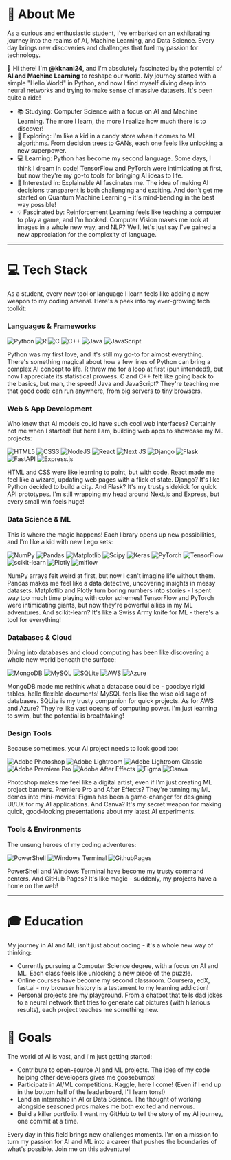 # 🌟 About Me

As a curious and enthusiastic student, I've embarked on an exhilarating journey into the realms of AI, Machine Learning, and Data Science. Every day brings new discoveries and challenges that fuel my passion for technology.

👋 Hi there! I'm **@kknani24**, and I'm absolutely fascinated by the potential of **AI and Machine Learning** to reshape our world. My journey started with a simple "Hello World" in Python, and now I find myself diving deep into neural networks and trying to make sense of massive datasets. It's been quite a ride!

- 📚 Studying: Computer Science with a focus on AI and Machine Learning. The more I learn, the more I realize how much there is to discover!
- 🔬 Exploring: I'm like a kid in a candy store when it comes to ML algorithms. From decision trees to GANs, each one feels like unlocking a new superpower.
- 💻 Learning: Python has become my second language. Some days, I think I dream in code! TensorFlow and PyTorch were intimidating at first, but now they're my go-to tools for bringing AI ideas to life.
- 🌱 Interested in: Explainable AI fascinates me. The idea of making AI decisions transparent is both challenging and exciting. And don't get me started on Quantum Machine Learning – it's mind-bending in the best way possible!
- 💡 Fascinated by: Reinforcement Learning feels like teaching a computer to play a game, and I'm hooked. Computer Vision makes me look at images in a whole new way, and NLP? Well, let's just say I've gained a new appreciation for the complexity of language.

---

# 💻 Tech Stack

As a student, every new tool or language I learn feels like adding a new weapon to my coding arsenal. Here's a peek into my ever-growing tech toolkit:

### Languages & Frameworks
![Python](https://img.shields.io/badge/python-3670A0?style=for-the-badge&logo=python&logoColor=ffdd54) ![R](https://img.shields.io/badge/r-%23276DC3.svg?style=for-the-badge&logo=r&logoColor=white) ![C](https://img.shields.io/badge/c-%2300599C.svg?style=for-the-badge&logo=c&logoColor=white) ![C++](https://img.shields.io/badge/c++-%2300599C.svg?style=for-the-badge&logo=c%2B%2B&logoColor=white) ![Java](https://img.shields.io/badge/java-%23ED8B00.svg?style=for-the-badge&logo=openjdk&logoColor=white) ![JavaScript](https://img.shields.io/badge/javascript-%23323330.svg?style=for-the-badge&logo=javascript&logoColor=%23F7DF1E)

Python was my first love, and it's still my go-to for almost everything. There's something magical about how a few lines of Python can bring a complex AI concept to life. R threw me for a loop at first (pun intended!), but now I appreciate its statistical prowess. C and C++ felt like going back to the basics, but man, the speed! Java and JavaScript? They're teaching me that good code can run anywhere, from big servers to tiny browsers.

### Web & App Development

Who knew that AI models could have such cool web interfaces? Certainly not me when I started! But here I am, building web apps to showcase my ML projects:

![HTML5](https://img.shields.io/badge/html5-%23E34F26.svg?style=for-the-badge&logo=html5&logoColor=white) ![CSS3](https://img.shields.io/badge/css3-%231572B6.svg?style=for-the-badge&logo=css3&logoColor=white) ![NodeJS](https://img.shields.io/badge/node.js-6DA55F?style=for-the-badge&logo=node.js&logoColor=white) ![React](https://img.shields.io/badge/react-%2320232a.svg?style=for-the-badge&logo=react&logoColor=%2361DAFB) ![Next JS](https://img.shields.io/badge/Next-black?style=for-the-badge&logo=next.js&logoColor=white) ![Django](https://img.shields.io/badge/django-%23092E20.svg?style=for-the-badge&logo=django&logoColor=white) ![Flask](https://img.shields.io/badge/flask-%23000.svg?style=for-the-badge&logo=flask&logoColor=white) ![FastAPI](https://img.shields.io/badge/FastAPI-005571?style=for-the-badge&logo=fastapi) ![Express.js](https://img.shields.io/badge/express.js-%23404d59.svg?style=for-the-badge&logo=express&logoColor=%2361DAFB)

HTML and CSS were like learning to paint, but with code. React made me feel like a wizard, updating web pages with a flick of state. Django? It's like Python decided to build a city. And Flask? It's my trusty sidekick for quick API prototypes. I'm still wrapping my head around Next.js and Express, but every small win feels huge!

### Data Science & ML

This is where the magic happens! Each library opens up new possibilities, and I'm like a kid with new Lego sets:

![NumPy](https://img.shields.io/badge/numpy-%23013243.svg?style=for-the-badge&logo=numpy&logoColor=white) ![Pandas](https://img.shields.io/badge/pandas-%23150458.svg?style=for-the-badge&logo=pandas&logoColor=white) ![Matplotlib](https://img.shields.io/badge/Matplotlib-%23ffffff.svg?style=for-the-badge&logo=Matplotlib&logoColor=black) ![Scipy](https://img.shields.io/badge/SciPy-%230C55A5.svg?style=for-the-badge&logo=scipy&logoColor=%white) ![Keras](https://img.shields.io/badge/Keras-%23D00000.svg?style=for-the-badge&logo=Keras&logoColor=white) ![PyTorch](https://img.shields.io/badge/PyTorch-%23EE4C2C.svg?style=for-the-badge&logo=PyTorch&logoColor=white) ![TensorFlow](https://img.shields.io/badge/TensorFlow-%23FF6F00.svg?style=for-the-badge&logo=TensorFlow&logoColor=white) ![scikit-learn](https://img.shields.io/badge/scikit--learn-%23F7931E.svg?style=for-the-badge&logo=scikit-learn&logoColor=white) ![Plotly](https://img.shields.io/badge/Plotly-%233F4F75.svg?style=for-the-badge&logo=plotly&logoColor=white) ![mlflow](https://img.shields.io/badge/mlflow-%23d9ead3.svg?style=for-the-badge&logo=numpy&logoColor=blue)

NumPy arrays felt weird at first, but now I can't imagine life without them. Pandas makes me feel like a data detective, uncovering insights in messy datasets. Matplotlib and Plotly turn boring numbers into stories - I spent way too much time playing with color schemes! TensorFlow and PyTorch were intimidating giants, but now they're powerful allies in my ML adventures. And scikit-learn? It's like a Swiss Army knife for ML - there's a tool for everything!

### Databases & Cloud

Diving into databases and cloud computing has been like discovering a whole new world beneath the surface:

![MongoDB](https://img.shields.io/badge/MongoDB-%234ea94b.svg?style=for-the-badge&logo=mongodb&logoColor=white) ![MySQL](https://img.shields.io/badge/mysql-4479A1.svg?style=for-the-badge&logo=mysql&logoColor=white) ![SQLite](https://img.shields.io/badge/sqlite-%2307405e.svg?style=for-the-badge&logo=sqlite&logoColor=white) ![AWS](https://img.shields.io/badge/AWS-%23FF9900.svg?style=for-the-badge&logo=amazon-aws&logoColor=white) ![Azure](https://img.shields.io/badge/azure-%230072C6.svg?style=for-the-badge&logo=microsoftazure&logoColor=white)

MongoDB made me rethink what a database could be - goodbye rigid tables, hello flexible documents! MySQL feels like the wise old sage of databases. SQLite is my trusty companion for quick projects. As for AWS and Azure? They're like vast oceans of computing power. I'm just learning to swim, but the potential is breathtaking!

### Design Tools

Because sometimes, your AI project needs to look good too:

![Adobe Photoshop](https://img.shields.io/badge/adobe%20photoshop-%2331A8FF.svg?style=for-the-badge&logo=adobe%20photoshop&logoColor=white) ![Adobe Lightroom](https://img.shields.io/badge/Adobe%20Lightroom-31A8FF.svg?style=for-the-badge&logo=Adobe%20Lightroom&logoColor=white) ![Adobe Lightroom Classic](https://img.shields.io/badge/Adobe%20Lightroom%20Classic-31A8FF.svg?style=for-the-badge&logo=Adobe%20Lightroom%20Classic&logoColor=white) ![Adobe Premiere Pro](https://img.shields.io/badge/Adobe%20Premiere%20Pro-9999FF.svg?style=for-the-badge&logo=Adobe%20Premiere%20Pro&logoColor=white) ![Adobe After Effects](https://img.shields.io/badge/Adobe%20After%20Effects-9999FF.svg?style=for-the-badge&logo=Adobe%20After%20Effects&logoColor=white) ![Figma](https://img.shields.io/badge/figma-%23F24E1E.svg?style=for-the-badge&logo=figma&logoColor=white) ![Canva](https://img.shields.io/badge/Canva-%2300C4CC.svg?style=for-the-badge&logo=Canva&logoColor=white)

Photoshop makes me feel like a digital artist, even if I'm just creating ML project banners. Premiere Pro and After Effects? They're turning my ML demos into mini-movies! Figma has been a game-changer for designing UI/UX for my AI applications. And Canva? It's my secret weapon for making quick, good-looking presentations about my latest AI experiments.

### Tools & Environments

The unsung heroes of my coding adventures:

![PowerShell](https://img.shields.io/badge/PowerShell-%235391FE.svg?style=for-the-badge&logo=powershell&logoColor=white) ![Windows Terminal](https://img.shields.io/badge/Windows%20Terminal-%234D4D4D.svg?style=for-the-badge&logo=windows-terminal&logoColor=white) ![GithubPages](https://img.shields.io/badge/github%20pages-121013?style=for-the-badge&logo=github&logoColor=white)

PowerShell and Windows Terminal have become my trusty command centers. And GitHub Pages? It's like magic - suddenly, my projects have a home on the web!

---

# 🎓 Education

My journey in AI and ML isn't just about coding - it's a whole new way of thinking:

- Currently pursuing a Computer Science degree, with a focus on AI and ML. Each class feels like unlocking a new piece of the puzzle.
- Online courses have become my second classroom. Coursera, edX, fast.ai - my browser history is a testament to my learning addiction!
- Personal projects are my playground. From a chatbot that tells dad jokes to a neural network that tries to generate cat pictures (with hilarious results), each project teaches me something new.

# 🚀 Goals

The world of AI is vast, and I'm just getting started:

- Contribute to open-source AI and ML projects. The idea of my code helping other developers gives me goosebumps!
- Participate in AI/ML competitions. Kaggle, here I come! (Even if I end up in the bottom half of the leaderboard, I'll learn tons!)
- Land an internship in AI or Data Science. The thought of working alongside seasoned pros makes me both excited and nervous.
- Build a killer portfolio. I want my GitHub to tell the story of my AI journey, one commit at a time.

Every day in this field brings new challenges moments. I'm on a mission to turn my passion for AI and ML into a career that pushes the boundaries of what's possible. Join me on this adventure!
